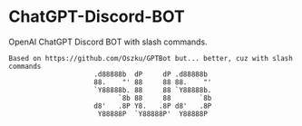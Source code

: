 # ChatGPT-Discord-BOT
OpenAI ChatGPT Discord BOT with slash commands.
```
Based on https://github.com/Oszku/GPTBot but... better, cuz with slash commands
                     .d88888b  dP     dP .d88888b  
                     88.    "' 88     88 88.    "' 
                     `Y88888b. 88     88 `Y88888b. 
                           `8b 88     88       `8b 
                     d8'   .8P Y8.   .8P d8'   .8P 
                      Y88888P  `Y88888P'  Y88888P  
```
